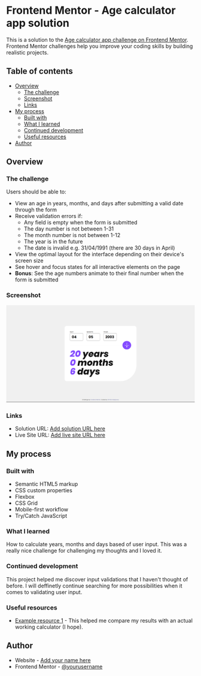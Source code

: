 # Frontend Mentor - Age calculator app solution

This is a solution to the [Age calculator app challenge on Frontend Mentor](https://www.frontendmentor.io/challenges/age-calculator-app-dF9DFFpj-Q). Frontend Mentor challenges help you improve your coding skills by building realistic projects.

## Table of contents

- [Overview](#overview)
  - [The challenge](#the-challenge)
  - [Screenshot](#screenshot)
  - [Links](#links)
- [My process](#my-process)
  - [Built with](#built-with)
  - [What I learned](#what-i-learned)
  - [Continued development](#continued-development)
  - [Useful resources](#useful-resources)
- [Author](#author)

## Overview

### The challenge

Users should be able to:

- View an age in years, months, and days after submitting a valid date through the form
- Receive validation errors if:
  - Any field is empty when the form is submitted
  - The day number is not between 1-31
  - The month number is not between 1-12
  - The year is in the future
  - The date is invalid e.g. 31/04/1991 (there are 30 days in April)
- View the optimal layout for the interface depending on their device's screen size
- See hover and focus states for all interactive elements on the page
- **Bonus**: See the age numbers animate to their final number when the form is submitted

### Screenshot

![](./screenshot.png)

### Links

- Solution URL: [Add solution URL here](https://www.frontendmentor.io/solutions/responsive-age-calculator-jevdNy6rvT)
- Live Site URL: [Add live site URL here](https://dk-age-calculator.netlify.app/)

## My process

### Built with

- Semantic HTML5 markup
- CSS custom properties
- Flexbox
- CSS Grid
- Mobile-first workflow
- Try/Catch JavaScript

### What I learned

How to calculate years, months and days based of user input. This was a really nice challenge for challenging my thoughts and I loved it.

### Continued development

This project helped me discover input validations that I haven't thought of before. I will deffinetly continue searching for more possibilities when it comes to validating user input.

### Useful resources

- [Example resource 1](https://www.calculator.net/age-calculator.html) - This helped me compare my results with an actual working calculator (I hope).

## Author

- Website - [Add your name here](https://dimitark.com)
- Frontend Mentor - [@yourusername](https://www.frontendmentor.io/profile/DimitarK13)
